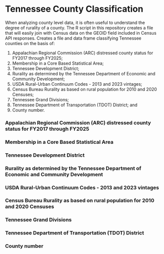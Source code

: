 # Tennessee County Classification

When analyzing county level data, it is often useful to understand the degree of rurality of a county.  The R script in this repository creates a file that will easily join with Census data on the GEOID field included in Census API responses.  Creates a file and data frame classifying Tennessee counties on the basis of:
1. Appalachian Regional Commission (ARC) distressed county status for FY2017 through FY2025;
2. Membership in a Core Based Statistical Area;
3. Tennessee Development District;
4. Rurality as determined by the Tennessee Department of Economic and Community Development;
5. USDA Rural-Urban Continuum Codes - 2013 and 2023 vintages;
6. Census Bureau Rurality as based on rural population for 2010 and 2020 Censuses;
7. Tennessee Grand Divisions;
8. Tennessee Department of Transportation (TDOT) District; and 
9. County number.


### Appalachian Regional Commission (ARC) distressed county status for FY2017 through FY2025

### Membership in a Core Based Statistical Area
### Tennessee Development District

### Rurality as determined by the Tennessee Department of Economic and Community Development

### USDA Rural-Urban Continuum Codes - 2013 and 2023 vintages

### Census Bureau Rurality as based on rural population for 2010 and 2020 Censuses

### Tennessee Grand Divisions

### Tennessee Department of Transportation (TDOT) District

### County number

